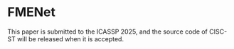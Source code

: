 # FMENet
This paper is submitted to the ICASSP 2025, and the source code of CISC-ST will be released when it is accepted.
